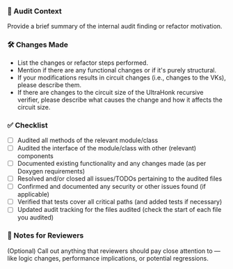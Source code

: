 <!-- INTERNAL AUDIT TEMPLATE -->

### 🧾 Audit Context

Provide a brief summary of the internal audit finding or refactor motivation.

### 🛠️ Changes Made

- List the changes or refactor steps performed.
- Mention if there are any functional changes or if it's purely structural.
- If your modifications results in circuit changes (i.e., changes to the VKs), please describe them.
- If there are changes to the circuit size of the UltraHonk recursive verifier, please describe what causes the change and how it affects the circuit size.

### ✅ Checklist

- [ ] Audited all methods of the relevant module/class
- [ ] Audited the interface of the module/class with other (relevant) components
- [ ] Documented existing functionality and any changes made (as per Doxygen requirements)
- [ ] Resolved and/or closed all issues/TODOs pertaining to the audited files 
- [ ] Confirmed and documented any security or other issues found (if applicable)
- [ ] Verified that tests cover all critical paths (and added tests if necessary)
- [ ] Updated audit tracking for the files audited (check the start of each file you audited)

### 📌 Notes for Reviewers

(Optional) Call out anything that reviewers should pay close attention to — like logic changes, performance implications, or potential regressions.
